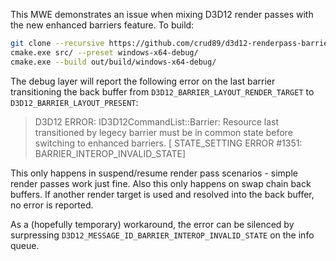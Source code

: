 This MWE demonstrates an issue when mixing D3D12 render passes with the new enhanced barriers feature. To build:

```sh
git clone --recursive https://github.com/crud89/d3d12-renderpass-barrier-mwe.git .
cmake.exe src/ --preset windows-x64-debug/
cmake.exe --build out/build/windows-x64-debug/
```

The debug layer will report the following error on the last barrier transitioning the back buffer from `D3D12_BARRIER_LAYOUT_RENDER_TARGET` to `D3D12_BARRIER_LAYOUT_PRESENT`:

> D3D12 ERROR: ID3D12CommandList::Barrier: Resource last transitioned by legecy barrier must be in common state before switching to enhanced barriers. [ STATE_SETTING ERROR #1351: BARRIER_INTEROP_INVALID_STATE]

This only happens in suspend/resume render pass scenarios - simple render passes work just fine. Also this only happens on swap chain back buffers. If another render target is used and resolved into the back buffer, no error is reported.

As a (hopefully temporary) workaround, the error can be silenced by surpressing `D3D12_MESSAGE_ID_BARRIER_INTEROP_INVALID_STATE` on the info queue.
